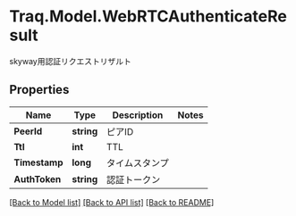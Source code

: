 # Traq.Model.WebRTCAuthenticateResult
skyway用認証リクエストリザルト

## Properties

Name | Type | Description | Notes
------------ | ------------- | ------------- | -------------
**PeerId** | **string** | ピアID | 
**Ttl** | **int** | TTL | 
**Timestamp** | **long** | タイムスタンプ | 
**AuthToken** | **string** | 認証トークン | 

[[Back to Model list]](../../README.md#documentation-for-models) [[Back to API list]](../../README.md#documentation-for-api-endpoints) [[Back to README]](../../README.md)

